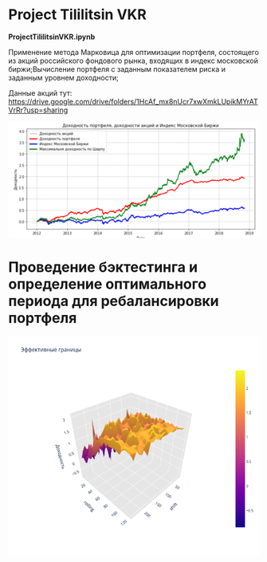 # Project Tililitsin VKR

<b>ProjectTililitsinVKR.ipynb</b>

Применение метода Марковица для оптимизации портфеля, состоящего из акций российского 
фондового рынка, входящих в индекс московской биржи;Вычисление портфеля с заданным показателем риска и 
заданным уровнем доходности;

Данные акций тут: https://drive.google.com/drive/folders/1HcAf_mx8nUcr7xwXmkLUpikMYrATVrRr?usp=sharing

![Link](https://github.com/nikita22rus/ProjectTililitsinVKR/raw/main/PortfelRepfomance.png)

# Проведение бэктестинга и определение оптимального периода для ребалансировки портфеля
![Link](https://github.com/nikita22rus/ProjectTililitsinVKR/raw/main/newplot.png)


